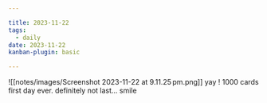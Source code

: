 ```yaml
---

title: 2023-11-22
tags:
  - daily
date: 2023-11-22
kanban-plugin: basic

---
```

![[notes/images/Screenshot 2023-11-22 at 9.11.25 pm.png]]
yay ! 1000 cards
first day ever. definitely not last... smile
